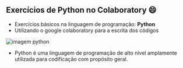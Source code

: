 ## Exercícios de Python no Colaboratory 😄  

* Exercícios básicos na linguagem de programação: **Python**
* Utilizando o google colaboratory para a escrita dos códigos  

<img src="https://naurok-test2.nyc3.digitaloceanspaces.com/422136/images/298304_1652202306.jpg" alt="imagem python">

* Python é uma linguagem de programação de alto nível amplamente utilizada para codificação com propósito geral.

